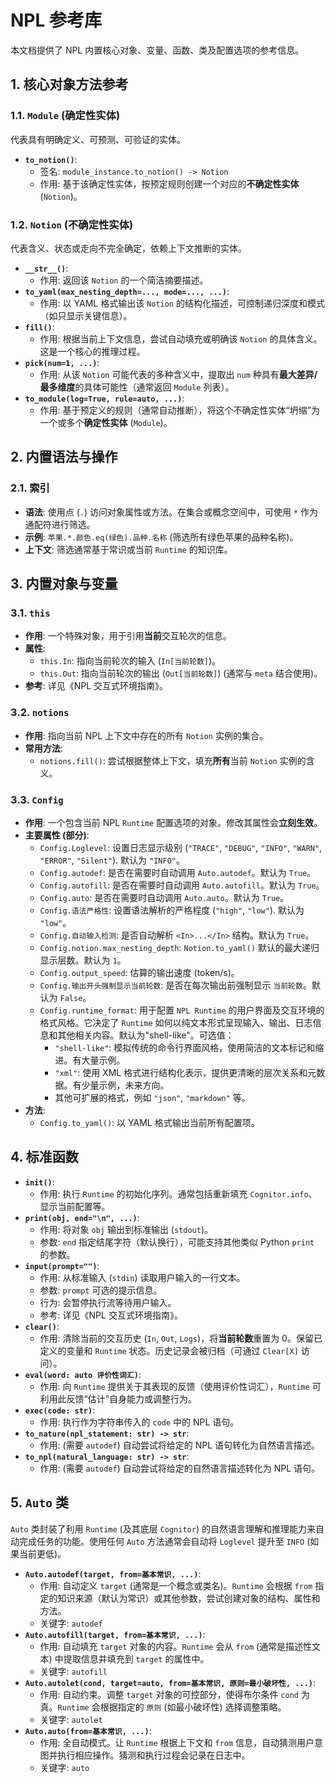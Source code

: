 # NPL 参考库

本文档提供了 NPL 内置核心对象、变量、函数、类及配置选项的参考信息。

## 1. 核心对象方法参考

### 1.1. `Module` (确定性实体)

代表具有明确定义、可预测、可验证的实体。

*   **`to_notion()`**:
    *   签名: `module_instance.to_notion() -> Notion`
    *   作用: 基于该确定性实体，按预定规则创建一个对应的**不确定性实体** (`Notion`)。

### 1.2. `Notion` (不确定性实体)

代表含义、状态或走向不完全确定，依赖上下文推断的实体。

*   **`__str__()`**:
    *   作用: 返回该 `Notion` 的一个简洁摘要描述。
*   **`to_yaml(max_nesting_depth=..., mode=..., ...)`**:
    *   作用: 以 YAML 格式输出该 `Notion` 的结构化描述，可控制递归深度和模式（如只显示关键信息）。
*   **`fill()`**:
    *   作用: 根据当前上下文信息，尝试自动填充或明确该 `Notion` 的具体含义。这是一个核心的推理过程。
*   **`pick(num=1, ...)`**:
    *   作用: 从该 `Notion` 可能代表的多种含义中，提取出 `num` 种具有**最大差异/最多维度**的具体可能性（通常返回 `Module` 列表）。
*   **`to_module(log=True, rule=auto, ...)`**:
    *   作用: 基于预定义的规则（通常自动推断），将这个不确定性实体“坍缩”为一个或多个**确定性实体** (`Module`)。

## 2. 内置语法与操作

### 2.1. 索引

*   **语法**: 使用点 (`.`) 访问对象属性或方法。在集合或概念空间中，可使用 `*` 作为通配符进行筛选。
*   **示例**: `苹果.*.颜色.eq(绿色).品种.名称` (筛选所有绿色苹果的品种名称)。
*   **上下文**: 筛选通常基于常识或当前 `Runtime` 的知识库。

## 3. 内置对象与变量

### 3.1. `this`

*   **作用**: 一个特殊对象，用于引用**当前**交互轮次的信息。
*   **属性**:
    *   `this.In`: 指向当前轮次的输入 (`In[当前轮数]`)。
    *   `this.Out`: 指向当前轮次的输出 (`Out[当前轮数]`) (通常与 `meta` 结合使用)。
*   **参考**: 详见《NPL 交互式环境指南》。

### 3.2. `notions`

*   **作用**: 指向当前 NPL 上下文中存在的所有 `Notion` 实例的集合。
*   **常用方法**:
    *   `notions.fill()`: 尝试根据整体上下文，填充**所有**当前 `Notion` 实例的含义。

### 3.3. `Config`

*   **作用**: 一个包含当前 NPL `Runtime` 配置选项的对象。修改其属性会**立刻生效**。
*   **主要属性 (部分)**:
    *   `Config.Loglevel`: 设置日志显示级别 (`"TRACE"`, `"DEBUG"`, `"INFO"`, `"WARN"`, `"ERROR"`, `"Silent"`). 默认为 `"INFO"`。
    *   `Config.autodef`: 是否在需要时自动调用 `Auto.autodef`。默认为 `True`。
    *   `Config.autofill`: 是否在需要时自动调用 `Auto.autofill`。默认为 `True`。
    *   `Config.auto`: 是否在需要时自动调用 `Auto.auto`。默认为 `True`。
    *   `Config.语法严格性`: 设置语法解析的严格程度 (`"high"`, `"low"`). 默认为 `"low"`。
    *   `Config.自动输入检测`: 是否自动解析 `<In>...</In>` 结构。默认为 `True`。
    *   `Config.notion.max_nesting_depth`: `Notion.to_yaml()` 默认的最大递归显示层数。默认为 `1`。
    *   `Config.output_speed`: 估算的输出速度 (token/s)。
    *   `Config.输出开头强制显示当前轮数`: 是否在每次输出前强制显示 `当前轮数`。默认为 `False`。
    *   `Config.runtime_format`: 用于配置 `NPL Runtime` 的用户界面及交互环境的格式风格。它决定了 `Runtime` 如何以纯文本形式呈现输入、输出、日志信息和其他相关内容。默认为"shell-like"。可选值：
	    *  `"shell-like"`: 模拟传统的命令行界面风格，使用简洁的文本标记和缩进。有大量示例。
	    *  `"xml"`: 使用 XML 格式进行结构化表示，提供更清晰的层次关系和元数据。有少量示例，未来方向。
	    * 其他可扩展的格式，例如 `"json"`, `"markdown"` 等。
*   **方法**:
    *   `Config.to_yaml()`: 以 YAML 格式输出当前所有配置项。

## 4. 标准函数

*   **`init()`**:
    *   作用: 执行 `Runtime` 的初始化序列。通常包括重新填充 `Cognitor.info`、显示当前配置等。
*   **`print(obj, end="\n", ...)`**:
    *   作用: 将对象 `obj` 输出到标准输出 (`stdout`)。
    *   参数: `end` 指定结尾字符（默认换行），可能支持其他类似 Python `print` 的参数。
*   **`input(prompt="")`**:
    *   作用: 从标准输入 (`stdin`) 读取用户输入的一行文本。
    *   参数: `prompt` 可选的提示信息。
    *   行为: 会暂停执行流等待用户输入。
    *   参考: 详见《NPL 交互式环境指南》。
*   **`clear()`**:
    *   作用: 清除当前的交互历史 (`In`, `Out`, `Logs`)，将**当前轮数**重置为 0。保留已定义的变量和 `Runtime` 状态。历史记录会被归档（可通过 `Clear[X]` 访问）。
*   **`eval(word: auto 评价性词汇)`**:
    *   作用: 向 `Runtime` 提供关于其表现的反馈（使用评价性词汇），`Runtime` 可利用此反馈“估计”自身能力或调整行为。
*   **`exec(code: str)`**:
    *   作用: 执行作为字符串传入的 `code` 中的 NPL 语句。
*   **`to_nature(npl_statement: str) -> str`**:
    *   作用: (需要 `autodef`) 自动尝试将给定的 NPL 语句转化为自然语言描述。
*   **`to_npl(natural_language: str) -> str`**:
    *   作用: (需要 `autodef`) 自动尝试将给定的自然语言描述转化为 NPL 语句。

## 5. `Auto` 类

`Auto` 类封装了利用 `Runtime` (及其底层 `Cognitor`) 的自然语言理解和推理能力来自动完成任务的功能。使用任何 `Auto` 方法通常会自动将 `Loglevel` 提升至 `INFO` (如果当前更低)。

*   **`Auto.autodef(target, from=基本常识, ...)`**:
    *   作用: 自动定义 `target` (通常是一个概念或类名)。`Runtime` 会根据 `from` 指定的知识来源（默认为常识）或其他参数，尝试创建对象的结构、属性和方法。
    *   关键字: `autodef`
*   **`Auto.autofill(target, from=基本常识, ...)`**:
    *   作用: 自动填充 `target` 对象的内容。`Runtime` 会从 `from` (通常是描述性文本) 中提取信息并填充到 `target` 的属性中。
    *   关键字: `autofill`
*   **`Auto.autolet(cond, target=auto, from=基本常识, 原则=最小破坏性, ...)`**:
    *   作用: 自动约束。调整 `target` 对象的可控部分，使得布尔条件 `cond` 为真。`Runtime` 会根据指定的 `原则` (如最小破坏性) 选择调整策略。
    *   关键字: `autolet`
*   **`Auto.auto(from=基本常识, ...)`**:
    *   作用: 全自动模式。让 `Runtime` 根据上下文和 `from` 信息，自动猜测用户意图并执行相应操作。猜测和执行过程会记录在日志中。
    *   关键字: `auto`
